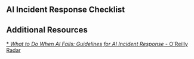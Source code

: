 ## AI Incident Response Checklist

## Additional Resources

[* *What to Do When AI Fails: Guidelines for AI Incident Response* - O'Reilly Radar](https://www.oreilly.com/radar/what-to-do-when-ai-fails/)
